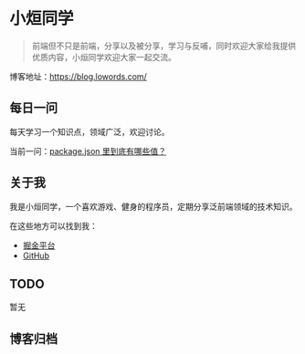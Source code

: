 # 小烜同学

> 前端但不只是前端，分享以及被分享，学习与反哺，同时欢迎大家给我提供优质内容，小烜同学欢迎大家一起交流。

博客地址：<https://blog.lowords.com/>

## 每日一问

每天学习一个知识点，领域广泛，欢迎讨论。

当前一问：[package.json 里到底有哪些值？](./ask-and-answer/Q3.md)

## 关于我

我是小烜同学，一个喜欢游戏、健身的程序员，定期分享泛前端领域的技术知识。

在这些地方可以找到我：

- [掘金平台](https://juejin.im/user/59cbb8d46fb9a00a6c12c2cf)
- [GitHub](https://github.com/balancelove/bl_blog)

## TODO

暂无

## 博客归档
